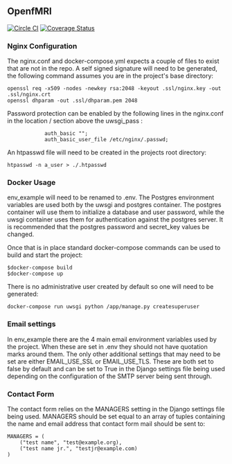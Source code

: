 ## OpenfMRI
[![Circle CI](https://circleci.com/gh/poldracklab/open_fmri.svg?style=shield)](https://circleci.com/gh/poldracklab/open_fmri)
[![Coverage Status](https://coveralls.io/repos/poldracklab/open_fmri/badge.svg?branch=master&service=github)](https://coveralls.io/github/poldracklab/open_fmri?branch=master)

### Nginx Configuration
The nginx.conf and docker-compose.yml expects a couple of files to exist that 
are not in the repo. A self signed signature will need to be generated, the 
following command assumes you are in the project's base directory:

```
openssl req -x509 -nodes -newkey rsa:2048 -keyout .ssl/nginx.key -out .ssl/nginx.crt
openssl dhparam -out .ssl/dhparam.pem 2048
```

Password protection can be enabled by the following lines in the 
nginx.conf in the location / section above the uwsgi_pass :
```
            auth_basic "";
            auth_basic_user_file /etc/nginx/.passwd;
```

An htpasswd file will need to be created in the projects root directory:
```
htpasswd -n a_user > ./.htpasswd
```


### Docker Usage
env_example will need to be renamed to .env. The Postgres environment variables
are used both by the uwsgi and postgres container. The postgres container will
use them to initialize a database and user password, while the uwsgi container
uses them for authentication against the postgres server. It is recommended 
that the postgres password and secret_key values be changed.

Once that is in place standard docker-compose commands can be used to build and
start the project:
```
$docker-compose build
$docker-compose up
```

There is no administrative user created by default so one will need to be 
generated:
```
docker-compose run uwsgi python /app/manage.py createsuperuser
```

### Email settings
In env_example there are the 4 main email environment variables used by the 
project. When these are set in .env they should not have quotation marks 
around them. The only other additional settings that may need to be set are 
either EMAIL_USE_SSL or EMAIL_USE_TLS. These are both set to false by default 
and can be set to True in the Django settings file being used depending on the 
configuration of the SMTP server being sent through.

### Contact Form
The contact form relies on the MANAGERS setting in the Django settings file 
being used. MANAGERS should be set equal to an array of tuples containing the
name and email address that contact form mail should be sent to:

```
MANAGERS = (
    ("test name", "test@example.org), 
    ("test name jr.", "testjr@example.com)
)
```


